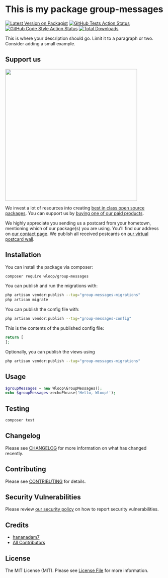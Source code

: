 # This is my package group-messages

[![Latest Version on Packagist](https://img.shields.io/packagist/v/hananadam/group-messages.svg?style=flat-square)](https://packagist.org/packages/hananadam/group-messages)
[![GitHub Tests Action Status](https://img.shields.io/github/workflow/status/hananadam/group-messages/run-tests?label=tests)](https://github.com/hananadam/group-messages/actions?query=workflow%3Arun-tests+branch%3Amain)
[![GitHub Code Style Action Status](https://img.shields.io/github/workflow/status/hananadam/group-messages/Fix%20PHP%20code%20style%20issues?label=code%20style)](https://github.com/hananadam/group-messages/actions?query=workflow%3A"Fix+PHP+code+style+issues"+branch%3Amain)
[![Total Downloads](https://img.shields.io/packagist/dt/hananadam/group-messages.svg?style=flat-square)](https://packagist.org/packages/hananadam/group-messages)

This is where your description should go. Limit it to a paragraph or two. Consider adding a small example.

## Support us

[<img src="https://github-ads.s3.eu-central-1.amazonaws.com/group-messages.jpg?t=1" width="419px" />](https://spatie.be/github-ad-click/group-messages)

We invest a lot of resources into creating [best in class open source packages](https://spatie.be/open-source). You can support us by [buying one of our paid products](https://spatie.be/open-source/support-us).

We highly appreciate you sending us a postcard from your hometown, mentioning which of our package(s) you are using. You'll find our address on [our contact page](https://spatie.be/about-us). We publish all received postcards on [our virtual postcard wall](https://spatie.be/open-source/postcards).

## Installation

You can install the package via composer:

```bash
composer require wloop/group-messages
```

You can publish and run the migrations with:

```bash
php artisan vendor:publish --tag="group-messages-migrations"
php artisan migrate
```

You can publish the config file with:

```bash
php artisan vendor:publish --tag="group-messages-config"
```

This is the contents of the published config file:

```php
return [
];
```

Optionally, you can publish the views using

```bash
php artisan vendor:publish --tag="group-messages-migrations"
```

## Usage

```php
$groupMessages = new Wloop\GroupMessages();
echo $groupMessages->echoPhrase('Hello, Wloop!');
```

## Testing

```bash
composer test
```

## Changelog

Please see [CHANGELOG](CHANGELOG.md) for more information on what has changed recently.

## Contributing

Please see [CONTRIBUTING](CONTRIBUTING.md) for details.

## Security Vulnerabilities

Please review [our security policy](../../security/policy) on how to report security vulnerabilities.

## Credits

- [hananadam7](https://github.com/hananadam)
- [All Contributors](../../contributors)

## License

The MIT License (MIT). Please see [License File](LICENSE.md) for more information.

